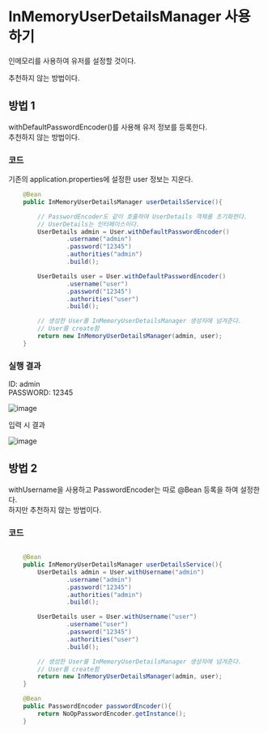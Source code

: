 # InMemoryUserDetailsManager 사용하기

인메모리를 사용하여 유저를 설정할 것이다.   

추천하지 않는 방법이다.   

## 방법 1

withDefaultPasswordEncoder()를 사용해 유저 정보를 등록한다.   
추천하지 않는 방법이다.

### 코드

기존의 application.properties에 설정한 user 정보는 지운다.

```java
    @Bean
    public InMemoryUserDetailsManager userDetailsService(){

        // PasswordEncoder도 같이 호출하여 UserDetails 객체를 초기화한다.
        // UserDetails는 인터페이스이다.
        UserDetails admin = User.withDefaultPasswordEncoder()
                .username("admin")
                .password("12345")
                .authorities("admin")
                .build();

        UserDetails user = User.withDefaultPasswordEncoder()
                .username("user")
                .password("12345")
                .authorities("user")
                .build();

        // 생성한 User를 InMemoryUserDetailsManager 생성자에 넘겨준다.
        // User를 create함
        return new InMemoryUserDetailsManager(admin, user);
    }
```

### 실행 결과

ID: admin   
PASSWORD: 12345   

![image](https://github.com/user-attachments/assets/91f7f1df-76fc-4a4e-9fc0-f916092fe5a6)

입력 시 결과   

![image](https://github.com/user-attachments/assets/45a7cfc0-3150-4018-898b-d077ec82df2a)

## 방법 2

withUsername을 사용하고 PasswordEncoder는 따로 @Bean 등록을 하여 설정한다.   
하지만 추천하지 않는 방법이다.

### 코드

```java

    @Bean
    public InMemoryUserDetailsManager userDetailsService(){
        UserDetails admin = User.withUsername("admin")
                .username("admin")
                .password("12345")
                .authorities("admin")
                .build();

        UserDetails user = User.withUsername("user")
                .username("user")
                .password("12345")
                .authorities("user")
                .build();

        // 생성한 User를 InMemoryUserDetailsManager 생성자에 넘겨준다.
        // User를 create함
        return new InMemoryUserDetailsManager(admin, user);
    }

    @Bean
    public PasswordEncoder passwordEncoder(){
        return NoOpPasswordEncoder.getInstance();
    }

```